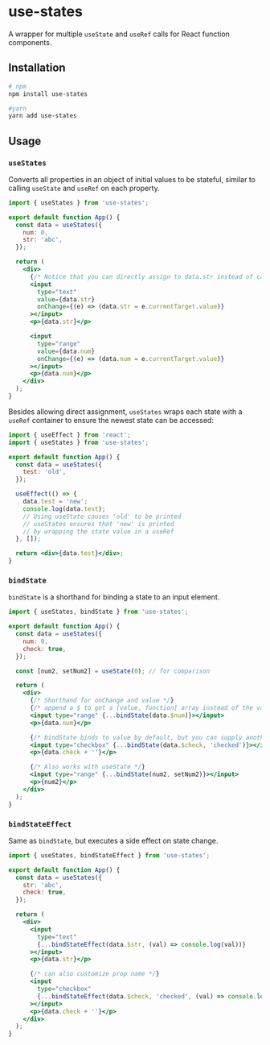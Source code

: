# use-states

A wrapper for multiple `useState` and `useRef` calls for React function components.

## Installation

```bash
# npm
npm install use-states

#yarn
yarn add use-states
```

## Usage

### `useStates`

Converts all properties in an object of initial values to be stateful, similar to calling `useState` and `useRef` on each property.

```jsx
import { useStates } from 'use-states';

export default function App() {
  const data = useStates({
    num: 0,
    str: 'abc',
  });

  return (
    <div>
      {/* Notice that you can directly assign to data.str instead of calling a setter function */}
      <input
        type="text"
        value={data.str}
        onChange={(e) => (data.str = e.currentTarget.value)}
      ></input>
      <p>{data.str}</p>

      <input
        type="range"
        value={data.num}
        onChange={(e) => (data.num = e.currentTarget.value)}
      ></input>
      <p>{data.num}</p>
    </div>
  );
}
```

Besides allowing direct assignment, `useStates` wraps each state with a `useRef` container to ensure the newest state can be accessed:

```jsx
import { useEffect } from 'react';
import { useStates } from 'use-states';

export default function App() {
  const data = useStates({
    test: 'old',
  });

  useEffect(() => {
    data.test = 'new';
    console.log(data.test);
    // Using useState causes 'old' to be printed
    // useStates ensures that 'new' is printed
    // by wrapping the state value in a useRef
  }, []);

  return <div>{data.test}</div>;
}
```

### `bindState`

`bindState` is a shorthand for binding a state to an input element.

```jsx
import { useStates, bindState } from 'use-states';

export default function App() {
  const data = useStates({
    num: 0,
    check: true,
  });

  const [num2, setNum2] = useState(0); // for comparison

  return (
    <div>
      {/* Shorthand for onChange and value */}
      {/* append a $ to get a [value, function] array instead of the value only */}
      <input type="range" {...bindState(data.$num)}></input>
      <p>{data.num}</p>

      {/* bindState binds to value by default, but you can supply another prop name */}
      <input type="checkbox" {...bindState(data.$check, 'checked')}></input>
      <p>{data.check + ''}</p>

      {/* Also works with useState */}
      <input type="range" {...bindState(num2, setNum2)}></input>
      <p>{num2}</p>
    </div>
  );
}
```

### `bindStateEffect`

Same as `bindState`, but executes a side effect on state change.

```jsx
import { useStates, bindStateEffect } from 'use-states';

export default function App() {
  const data = useStates({
    str: 'abc',
    check: true,
  });

  return (
    <div>
      <input
        type="text"
        {...bindStateEffect(data.$str, (val) => console.log(val))}
      ></input>
      <p>{data.str}</p>

      {/* can also customize prop name */}
      <input
        type="checkbox"
        {...bindStateEffect(data.$check, 'checked', (val) => console.log(val))}
      ></input>
      <p>{data.check + ''}</p>
    </div>
  );
}
```
